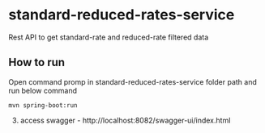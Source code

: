 # standard-reduced-rates-service
Rest API to get standard-rate and reduced-rate filtered data
## How to run

  Open command promp in standard-reduced-rates-service folder path and run below command
```
mvn spring-boot:run
```
3. access swagger - http://localhost:8082/swagger-ui/index.html
